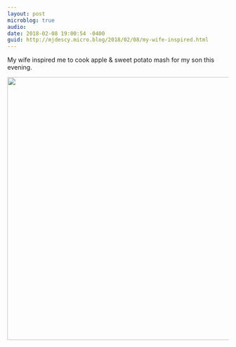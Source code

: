```yaml
---
layout: post
microblog: true
audio: 
date: 2018-02-08 19:00:54 -0400
guid: http://mjdescy.micro.blog/2018/02/08/my-wife-inspired.html
---
```

My wife inspired me to cook apple & sweet potato mash for my son this evening.

<img src="http://mjdescy.micro.blog/uploads/2018/f9d4f88773.jpg" width="600" height="599" />
